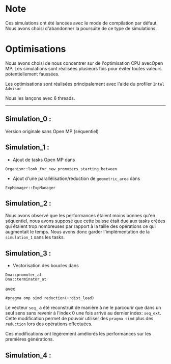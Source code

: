 # Note

Ces simulations ont été lancées avec le mode de compilation par défaut. Nous avons choisi d'abandonner la poursuite de ce type de simulations.


# Optimisations

Nous avons choisi de nous concentrer sur de l'optimisation CPU avecOpen MP. Les simulations sont réalisées plusieurs fois pour éviter toutes valeurs potentiellement faussées.

Les optimisations sont réalisées principalement avec l'aide du profiler `Intel Advisor`

Nous les lançons avec 6 threads.

---
## Simulation_0 : 
Version originale sans Open MP (séquentiel)

## Simulation_1 :
- Ajout de tasks Open MP dans 
```
Organism::look_for_new_promoters_starting_between
```

- Ajout d'une parallélisation/réduction de `geometric_area` dans 
```
ExpManager::ExpManager
```

## Simulation_2 :
Nous avons observé que les performances étaient moins bonnes qu'en séquentiel, nous avons supposé que cette baisse était due aux tasks créées qui étaient trop nombreuses par rapport à la taille des opérations ce qui augmentait le temps. Nous avons donc garder l'implémentation de la `simulation_1` sans les tasks.

## Simulation_3 :
- Vectorisation des boucles dans 
```
Dna::promoter_at
Dna::terminator_at
```
avec 
```
#pragma omp simd reduction(+:dist_lead)
```
Le vecteur `seq_` a été reconstruit de manière à ne le parcourir que dans un seul sens sans revenir à l'index 0 une fois arrivé au dernier index: `seq_ext`. Cette modification permet de pouvoir utiliser des `pragma simd` plus des `reduction` lors des opérations effectuées.

Ces modifications ont légèrement améliorés les performances sur les premières générations.

## Simulation_4 :

